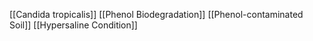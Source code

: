 [[Candida tropicalis]]
[[Phenol Biodegradation]]
[[Phenol-contaminated Soil]]
[[Hypersaline Condition]]

